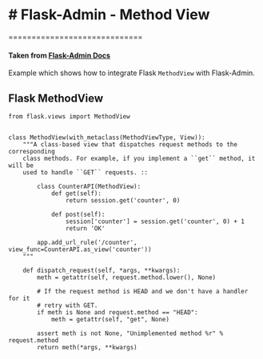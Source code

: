 # # Flask-Admin - Method View
=============================

#### Taken from [Flask-Admin Docs](#https://github.com/flask-admin/flask-admin/tree/master/examples/methodview)

Example which shows how to integrate Flask `MethodView` with Flask-Admin.

## Flask MethodView

```
from flask.views import MethodView


class MethodView(with_metaclass(MethodViewType, View)):
    """A class-based view that dispatches request methods to the corresponding
    class methods. For example, if you implement a ``get`` method, it will be
    used to handle ``GET`` requests. ::

        class CounterAPI(MethodView):
            def get(self):
                return session.get('counter', 0)

            def post(self):
                session['counter'] = session.get('counter', 0) + 1
                return 'OK'

        app.add_url_rule('/counter', view_func=CounterAPI.as_view('counter'))
    """

    def dispatch_request(self, *args, **kwargs):
        meth = getattr(self, request.method.lower(), None)

        # If the request method is HEAD and we don't have a handler for it
        # retry with GET.
        if meth is None and request.method == "HEAD":
            meth = getattr(self, "get", None)

        assert meth is not None, "Unimplemented method %r" % request.method
        return meth(*args, **kwargs)


```